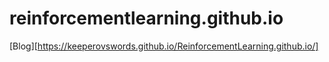 # reinforcementlearning.github.io

[Blog][https://keeperovswords.github.io/ReinforcementLearning.github.io/]
